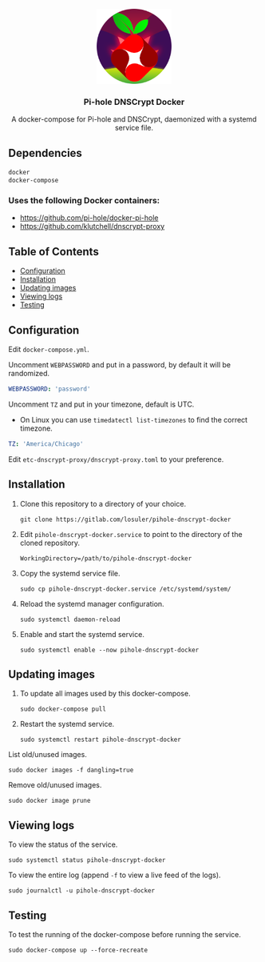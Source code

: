 <div align="center">
<p align="center">
  <a href="https://github.com/losuler/pihole-dnscrypt-docker">
    <img src="img/logo.png" alt="logo" width="150" height="150">
  </a>

  <p align="center">
    <h3 align="center">Pi-hole DNSCrypt Docker</h3>
    <p align="center">
      A docker-compose for Pi-hole and DNSCrypt, daemonized with a systemd service file.
    </p>
  </p>
</p>
</div>

## Dependencies

```
docker
docker-compose
```

### Uses the following Docker containers:

- https://github.com/pi-hole/docker-pi-hole
- https://github.com/klutchell/dnscrypt-proxy

## Table of Contents

- [Configuration](#configuration)
- [Installation](#installation)
- [Updating images](#updating-images)
- [Viewing logs](#viewing-logs)
- [Testing](#testing)

## Configuration

Edit `docker-compose.yml`.

Uncomment `WEBPASSWORD` and put in a password, by default it will be randomized.

```yaml
WEBPASSWORD: 'password'
```

Uncomment `TZ` and put in your timezone, default is UTC.

- On Linux you can use `timedatectl list-timezones` to find the correct timezone.

```yaml
TZ: 'America/Chicago'
```

Edit `etc-dnscrypt-proxy/dnscrypt-proxy.toml` to your preference.

## Installation

1. Clone this repository to a directory of your choice.

    ```
    git clone https://gitlab.com/losuler/pihole-dnscrypt-docker
    ```
    
2. Edit `pihole-dnscrypt-docker.service` to point to the directory of the cloned repository.

    ```
    WorkingDirectory=/path/to/pihole-dnscrypt-docker
    ```

3. Copy the systemd service file.

    ```
    sudo cp pihole-dnscrypt-docker.service /etc/systemd/system/
    ```

4. Reload the systemd manager configuration.

    ```
    sudo systemctl daemon-reload
    ```

5. Enable and start the systemd service.

    ```
    sudo systemctl enable --now pihole-dnscrypt-docker
    ```

## Updating images

1. To update all images used by this docker-compose.

    ```
    sudo docker-compose pull
    ```

2. Restart the systemd service.

    ```
    sudo systemctl restart pihole-dnscrypt-docker
    ```

List old/unused images.

```
sudo docker images -f dangling=true
```

Remove old/unused images.

```
sudo docker image prune
```

## Viewing logs

To view the status of the service.

```
sudo systemctl status pihole-dnscrypt-docker
```

To view the entire log (append `-f` to view a live feed of the logs).

```
sudo journalctl -u pihole-dnscrypt-docker
```

## Testing

To test the running of the docker-compose before running the service.

```
sudo docker-compose up --force-recreate
```
